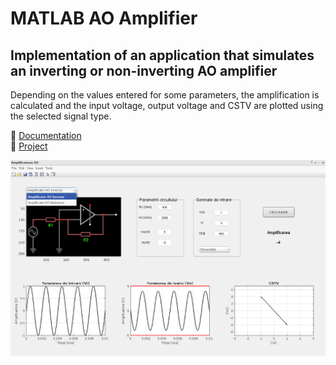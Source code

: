# MATLAB AO Amplifier

## Implementation of an application that simulates an inverting or non-inverting AO amplifier

Depending on the values entered for some parameters, the amplification is calculated and the input voltage, output voltage and CSTV are plotted using the selected signal type.

📃 [Documentation]() <br>
💾 [Project]() <br>

![](https://raw.githubusercontent.com/c0smin27/MATLAB-AO-Amplifier/main/README.png)
